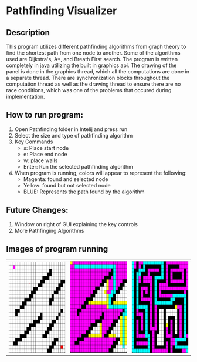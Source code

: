 # Pathfinding Visualizer

## Description
This program utilizes different pathfinding algorithms from graph theory to find the shortest path from one node to another. Some of the algorithms used are Dijkstra's, A*, and Breath First search. The program is written completely in java utilizing the built in graphics api. The drawing of the panel is done in the graphics thread, which all the computations are done in a separate thread. There are synchronization blocks throughout the computation thread as well as the drawing thread to ensure there are no race conditions, which was one of the problems that occured during implementation.

## How to run program:
1. Open Pathfinding folder in Intelij and press run
2. Select the size and type of pathfinding algorithm
3. Key Commands
   - s: Place start node
   - e: Place end node
   - w: place walls
   - Enter: Run the selected pathfinding algorithm
4. When program is running, colors will appear to represent the following:
   - Magenta: found and selected node
   - Yellow:  found but not selected node
   - BLUE: Represents the path found by the algorithm

## Future Changes:
1. Window on right of GUI explaining the key controls
2. More Pathfinging Algorithms
## Images of program running
<table style="border: none">
  <tr>
    <td valign="top"><img src="images/img1.png" width="250" height="250" /></td>
    <td valign="top"><img src="images/img2.png" width=250 height=250 /></td>
    <td valign="top"><img src="images/img3.png" width=250 height=250 /></td>
   </tr>
</table>

